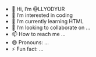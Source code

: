 - 👋 Hi, I’m @LLYODYUR
- 👀 I’m interested in coding
- 🌱 I’m currently learning HTML
- 💞️ I’m looking to collaborate on ...
- 📫 How to reach me ...
- 😄 Pronouns: ...
- ⚡ Fun fact: ...

<!---
LLYODYUR/LLYODYUR is a ✨ special ✨ repository because its `README.md` (this file) appears on your GitHub profile.
You can click the Preview link to take a look at your changes.
--->
